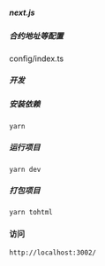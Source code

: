 ##### next.js

##### 合约地址等配置
config/index.ts

##### 开发

##### 安装依赖
```sh
yarn 
```

##### 运行项目
```sh
yarn dev
```

#####  打包项目
```sh
yarn tohtml
```

#### 访问
```
http://localhost:3002/
```